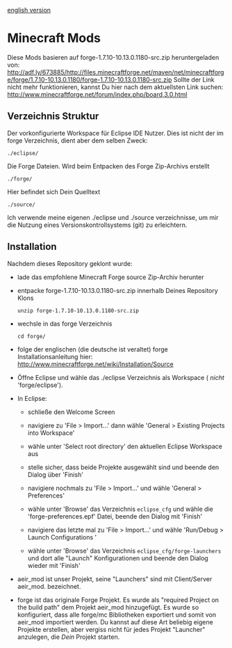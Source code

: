 [english version](README.md)

Minecraft Mods
==============

Diese Mods basieren auf
forge-1.7.10-10.13.0.1180-src.zip
heruntergeladen von:
http://adf.ly/673885/http://files.minecraftforge.net/maven/net/minecraftforge/forge/1.7.10-10.13.0.1180/forge-1.7.10-10.13.0.1180-src.zip
Sollte der Link nicht mehr funktionieren, kannst Du hier nach dem aktuellsten
Link suchen:
http://www.minecraftforge.net/forum/index.php/board,3.0.html

Verzeichnis Struktur
--------------------

Der vorkonfigurierte Workspace für Eclipse IDE Nutzer. Dies ist nicht der im
forge Verzeichnis, dient aber dem selben Zweck:

    ./eclipse/

Die Forge Dateien. Wird beim Entpacken des Forge Zip-Archivs erstellt

    ./forge/

Hier befindet sich Dein Quelltext

    ./source/

Ich verwende meine eigenen ./eclipse und ./source verzeichnisse, um mir die
Nutzung eines Versionskontrollsystems (git) zu erleichtern.


Installation
------------

Nachdem dieses Repository geklont wurde:

- lade das empfohlene Minecraft Forge source Zip-Archiv herunter
- entpacke forge-1.7.10-10.13.0.1180-src.zip innerhalb Deines Repository
Klons

      unzip forge-1.7.10-10.13.0.1180-src.zip

- wechsle in das forge Verzeichnis

      cd forge/

- folge der englischen (die deutsche ist veraltet) forge Installationsanleitung
hier: http://www.minecraftforge.net/wiki/Installation/Source

- Öffne Eclipse und wähle das ./eclipse Verzeichnis als Workspace
( *nicht* 'forge/eclipse').

- In Eclipse:

  - schließe den Welcome Screen

  - navigiere zu 'File > Import...' dann wähle
  'General > Existing Projects into Workspace'

  - wähle unter 'Select root directory' den aktuellen Eclipse Workspace aus

  - stelle sicher, dass beide Projekte ausgewählt sind und beende den Dialog
  über 'Finish'

  - navigiere nochmals zu 'File > Import...' und wähle  'General > Preferences'

  - wähle unter 'Browse' das Verzeichnis `eclipse_cfg` und wähle die
  'forge-preferences.epf' Datei, beende den Dialog mit 'Finish'

  - navigiere das letzte mal zu 'File > Import...' und wähle
  'Run/Debug > Launch Configurations '

  - wähle unter 'Browse' das Verzeichnis
  `eclipse_cfg/forge-launchers` und dort alle "Launch" Konfigurationen und
  beende den Dialog wieder mit   'Finish'

- aeir_mod ist unser Projekt, seine "Launchers" sind mit Client/Server aeir_mod.
  bezeichnet.

- forge ist das originale Forge Projekt. Es wurde als "required Project on the
  build path" dem Projekt aeir_mod hinzugefügt. Es wurde so konfiguriert, dass
  alle forge/mc Bibliotheken exportiert und somit von aeir_mod importiert
  werden. Du kannst auf diese Art beliebig eigene Projekte erstellen, aber
  vergiss nicht für jedes Projekt "Launcher" anzulegen, die *Dein* Projekt
  starten.


